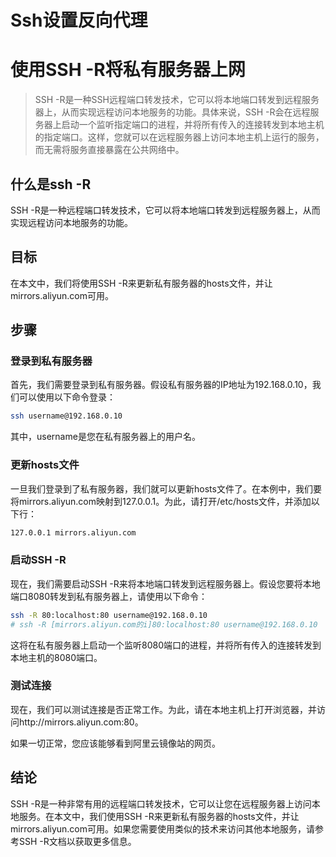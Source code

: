 


# Ssh设置反向代理

# 使用SSH -R将私有服务器上网

> SSH -R是一种SSH远程端口转发技术，它可以将本地端口转发到远程服务器上，从而实现远程访问本地服务的功能。具体来说，SSH  -R会在远程服务器上启动一个监听指定端口的进程，并将所有传入的连接转发到本地主机的指定端口。这样，您就可以在远程服务器上访问本地主机上运行的服务，而无需将服务直接暴露在公共网络中。

## 什么是ssh -R

SSH -R是一种远程端口转发技术，它可以将本地端口转发到远程服务器上，从而实现远程访问本地服务的功能。

## 目标

在本文中，我们将使用SSH -R来更新私有服务器的hosts文件，并让mirrors.aliyun.com可用。

## 步骤

### 登录到私有服务器

首先，我们需要登录到私有服务器。假设私有服务器的IP地址为192.168.0.10，我们可以使用以下命令登录：
```bash
ssh username@192.168.0.10
```

其中，username是您在私有服务器上的用户名。

### 更新hosts文件

一旦我们登录到了私有服务器，我们就可以更新hosts文件了。在本例中，我们要将mirrors.aliyun.com映射到127.0.0.1。为此，请打开/etc/hosts文件，并添加以下行：

```bash
127.0.0.1 mirrors.aliyun.com
```

### 启动SSH -R

现在，我们需要启动SSH -R来将本地端口转发到远程服务器上。假设您要将本地端口8080转发到私有服务器上，请使用以下命令：
```bash
ssh -R 80:localhost:80 username@192.168.0.10
# ssh -R [mirrors.aliyun.com的i]80:localhost:80 username@192.168.0.10
```

这将在私有服务器上启动一个监听8080端口的进程，并将所有传入的连接转发到本地主机的8080端口。

### 测试连接

现在，我们可以测试连接是否正常工作。为此，请在本地主机上打开浏览器，并访问http://mirrors.aliyun.com:80。

如果一切正常，您应该能够看到阿里云镜像站的网页。

## 结论

SSH -R是一种非常有用的远程端口转发技术，它可以让您在远程服务器上访问本地服务。在本文中，我们使用SSH -R来更新私有服务器的hosts文件，并让mirrors.aliyun.com可用。如果您需要使用类似的技术来访问其他本地服务，请参考SSH -R文档以获取更多信息。